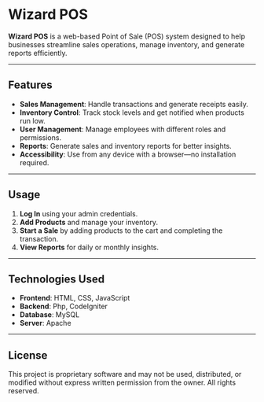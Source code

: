 # Wizard POS

**Wizard POS** is a web-based Point of Sale (POS) system designed to help businesses streamline sales operations, manage inventory, and generate reports efficiently.

---

## Features
- **Sales Management**: Handle transactions and generate receipts easily.
- **Inventory Control**: Track stock levels and get notified when products run low.
- **User Management**: Manage employees with different roles and permissions.
- **Reports**: Generate sales and inventory reports for better insights.
- **Accessibility**: Use from any device with a browser—no installation required.

---

## Usage
1. **Log In** using your admin credentials.
2. **Add Products** and manage your inventory.
3. **Start a Sale** by adding products to the cart and completing the transaction.
4. **View Reports** for daily or monthly insights.

---

## Technologies Used
- **Frontend**: HTML, CSS, JavaScript
- **Backend**: Php, CodeIgniter
- **Database**: MySQL
- **Server**: Apache

---

## License

This project is proprietary software and may not be used, distributed, or modified without express written permission from the owner. All rights reserved.

